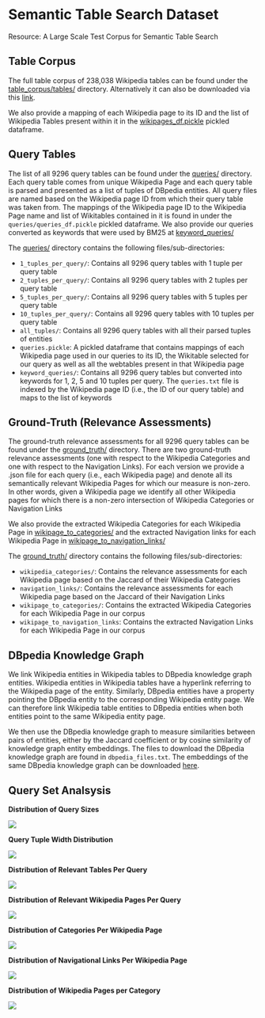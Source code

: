 # Semantic Table Search Dataset
Resource: A Large Scale Test Corpus for Semantic Table Search

## Table Corpus
The full table corpus of 238,038 Wikipedia tables can be found under the [table_corpus/tables/](table_corpus/tables/) directory. 
Alternatively it can also be downloaded via this <a href="https://www.dropbox.com/s/7vii3pdue5suxjj/tables.tar.gz?dl=0">link</a>.

We also provide a mapping of each Wikipedia page to its ID and the list of Wikipedia Tables present within it in the [wikipages_df.pickle](table_corpus/wikipages_df.pickle) pickled dataframe.

## Query Tables
The list of all 9296 query tables can be found under the [queries/](queries/) directory.
Each query table comes from unique Wikipedia Page and each query table is parsed and presented as a list of tuples of DBpedia entities.
All query files are named based on the Wikipedia page ID from which their query table was taken from.
The mappings of the Wikipedia page ID to the Wikipedia Page name and list of Wikitables contained in it is found in under the `queries/queries_df.pickle` pickled dataframe.
We also provide our queries converted as keywords that were used by BM25 at [keyword_queries/](queries/keyword_queries/)

The [queries/](queries/) directory contains the following files/sub-directories:
* `1_tuples_per_query/`: Contains all 9296 query tables with 1 tuple per query table 
* `2_tuples_per_query/`: Contains all 9296 query tables with 2 tuples per query table 
* `5_tuples_per_query/`: Contains all 9296 query tables with 5 tuples per query table 
* `10_tuples_per_query/`: Contains all 9296 query tables with 10 tuples per query table 
* `all_tuples/`: Contains all 9296 query tables with all their parsed tuples of entities
* `queries.pickle`: A pickled dataframe that contains mappings of each Wikipedia page used in our queries to its ID, the Wikitable selected for our query as well as all the webtables present in that Wikipedia page
* `keyword_queries/`: Contains all 9296 query tables but converted into keywords for 1, 2, 5 and 10 tuples per query. The `queries.txt` file is indexed by the Wikipedia page ID (i.e., the ID of our query table) and maps to the list of keywords


## Ground-Truth (Relevance Assessments)
The ground-truth relevance assessments for all 9296 query tables can be found under the [ground_truth/](ground_truth/) directory.
There are two ground-truth relevance assessments (one with respect to the Wikipedia Categories and one with respect to the Navigation Links).
For each version we provide a .json file for each query (i.e., each Wikipedia page) and denote all its semantically relevant Wikipedia Pages for which our measure is non-zero.
In other words, given a Wikipedia page we identify all other Wikipedia pages for which there is a non-zero intersection of Wikipedia Categories or Navigation Links

We also provide the extracted Wikipedia Categories for each Wikipedia Page in [wikipage_to_categories/](ground_truth/wikipage_to_categories/) and the extracted Navigation links for each Wikipedia Page in [wikipage_to_navigation_links/](ground_truth/wikipage_to_navigation_links/)  

The [ground_truth/](ground_truth/) directory contains the following files/sub-directories:
* `wikipedia_categories/`: Contains the relevance assessments for each Wikipedia page based on the Jaccard of their Wikipedia Categories
* `navigation_links/`: Contains the relevance assessments for each Wikipedia page based on the Jaccard of their Navigation Links
* `wikipage_to_categories/`: Contains the extracted Wikipedia Categories for each Wikipedia Page in our corpus
* `wikipage_to_navigation_links`: Contains the extracted Navigation Links for each Wikipedia Page in our corpus

## DBpedia Knowledge Graph
We link Wikipedia entities in Wikipedia tables to DBpedia knowledge graph entities. Wikipedia entities in Wikipedia tables have a hyperlink referring to the Wikipedia page of the entity. Similarly, DBpedia entities have a property pointing the DBpedia entity to the corresponding Wikipedia entity page. We can therefore link Wikipedia table entities to DBpedia entities when both entities point to the same Wikipedia entity page.

We then use the DBpedia knowledge graph to measure similarities between pairs of entities, either by the Jaccard coefficient or by cosine similarity of knowledge graph entity embeddings. The files to download the DBpedia knowledge graph are found in `dbpedia_files.txt`. The embeddings of the same DBpedia knowledge graph can be downloaded <a href="https://zenodo.org/record/6384728#.Ypm-G-5BwQ8">here</a>.

## Query Set Analsysis

**Distribution of Query Sizes**

<img src="https://github.com/EDAO-Project/SemanticTableSearchDataset/blob/main/figures/tuples-per-query.png">

**Query Tuple Width Distribution**

<img src="https://github.com/EDAO-Project/SemanticTableSearchDataset/blob/main/figures/query-tuple-width.png">

**Distribution of Relevant Tables Per Query**

<img src="https://github.com/EDAO-Project/SemanticTableSearchDataset/blob/main/figures/relevant-tables-per-query.png">

**Distribution of Relevant Wikipedia Pages Per Query**

<img src="https://github.com/EDAO-Project/SemanticTableSearchDataset/blob/main/figures/relevant-wikipages-per-query.png">

**Distribution of Categories Per Wikipedia Page**

<img src="https://github.com/EDAO-Project/SemanticTableSearchDataset/blob/main/figures/number-of-categories-per-wikipage.png">

**Distribution of Navigational Links Per Wikipedia Page**

<img src="https://github.com/EDAO-Project/SemanticTableSearchDataset/blob/main/figures/number-of-navigational-links-per-wikipage.png">

**Distribution of Wikipedia Pages per Category**

<img src="https://github.com/EDAO-Project/SemanticTableSearchDataset/blob/main/figures/wikipages-per-category.png">
